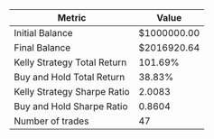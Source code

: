 | Metric | Value |
| --- | --- |
| Initial Balance | $1000000.00 |
| Final Balance | $2016920.64 |
| Kelly Strategy Total Return | 101.69% |
| Buy and Hold Total Return | 38.83% |
| Kelly Strategy Sharpe Ratio | 2.0083 |
| Buy and Hold Sharpe Ratio | 0.8604 |
| Number of trades | 47 |
